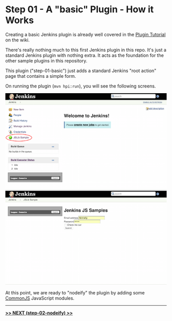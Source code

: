 # Step 01 - A "basic" Plugin - How it Works
Creating a basic Jenkins plugin is already well covered in the [Plugin Tutorial] on the wiki.

There's really nothing much to this first Jenkins plugin in this repo. It's just a standard Jenkins plugin with
nothing extra. It acts as the foundation for the other sample plugins in this repository.

This plugin ("step-01-basic") just adds a standard Jenkins "root action" page that contains
a simple form.

On running the plugin (`mvn hpi:run`), you will see the following screens.

![root action](img/root-action.png)
![root action page](img/root-action-page.png)

At this point, we are ready to "nodeify" the plugin by adding some [CommonJS] JavaScript modules.

<hr/>
<b><a href="../../../tree/master/step-02-nodeify">&gt;&gt; NEXT (step-02-nodeify) &gt;&gt;</a></b>

[Plugin Tutorial]: https://wiki.jenkins-ci.org/display/JENKINS/Plugin+tutorial
[jenkins-js-builder]: https://github.com/jenkinsci/js-builder
[CommonJS]: http://www.commonjs.org/
